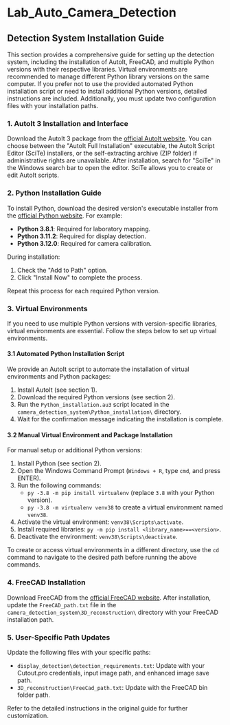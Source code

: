 # Lab_Auto_Camera_Detection
## Detection System Installation Guide

This section provides a comprehensive guide for setting up the detection system, including the installation of AutoIt, FreeCAD, and multiple Python versions with their respective libraries. Virtual environments are recommended to manage different Python library versions on the same computer. If you prefer not to use the provided automated Python installation script or need to install additional Python versions, detailed instructions are included. Additionally, you must update two configuration files with your installation paths.

### 1. AutoIt 3 Installation and Interface

Download the AutoIt 3 package from the [official AutoIt website](https://www.autoitscript.com/site/autoit/downloads/). You can choose between the "AutoIt Full Installation" executable, the AutoIt Script Editor (SciTe) installers, or the self-extracting archive (ZIP folder) if administrative rights are unavailable. After installation, search for "SciTe" in the Windows search bar to open the editor. SciTe allows you to create or edit AutoIt scripts.

### 2. Python Installation Guide

To install Python, download the desired version's executable installer from the [official Python website](https://www.python.org/downloads/). For example:
- **Python 3.8.1**: Required for laboratory mapping.
- **Python 3.11.2**: Required for display detection.
- **Python 3.12.0**: Required for camera calibration.

During installation:
1. Check the "Add to Path" option.
2. Click "Install Now" to complete the process.

Repeat this process for each required Python version.

### 3. Virtual Environments

If you need to use multiple Python versions with version-specific libraries, virtual environments are essential. Follow the steps below to set up virtual environments.

#### 3.1 Automated Python Installation Script

We provide an AutoIt script to automate the installation of virtual environments and Python packages:
1. Install AutoIt (see section 1).
2. Download the required Python versions (see section 2).
3. Run the `Python_installation.au3` script located in the `camera_detection_system\Python_installation\` directory.
4. Wait for the confirmation message indicating the installation is complete.

#### 3.2 Manual Virtual Environment and Package Installation

For manual setup or additional Python versions:
1. Install Python (see section 2).
2. Open the Windows Command Prompt (`Windows + R`, type `cmd`, and press ENTER).
3. Run the following commands:
    - `py -3.8 -m pip install virtualenv` (replace `3.8` with your Python version).
    - `py -3.8 -m virtualenv venv38` to create a virtual environment named `venv38`.
4. Activate the virtual environment: `venv38\Scripts\activate`.
5. Install required libraries: `py -m pip install <library_name>==<version>`.
6. Deactivate the environment: `venv38\Scripts\deactivate`.

To create or access virtual environments in a different directory, use the `cd` command to navigate to the desired path before running the above commands.

### 4. FreeCAD Installation

Download FreeCAD from the [official FreeCAD website](https://www.freecadweb.org/downloads.php). After installation, update the `FreeCAD_path.txt` file in the `camera_detection_system\3D_reconstruction\` directory with your FreeCAD installation path.

### 5. User-Specific Path Updates

Update the following files with your specific paths:
- `display_detection\detection_requirements.txt`: Update with your Cutout.pro credentials, input image path, and enhanced image save path.
- `3D_reconstruction\FreeCad_path.txt`: Update with the FreeCAD bin folder path.

Refer to the detailed instructions in the original guide for further customization.
